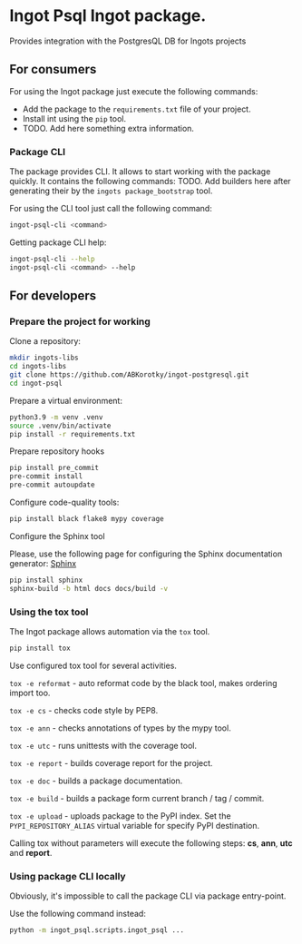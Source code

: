 # Ingot Psql Ingot package.

Provides integration with the PostgresQL DB for Ingots projects

## For consumers

For using the Ingot package just execute the following commands:
* Add the package to the `requirements.txt` file of your project.
* Install int using the `pip` tool.
* TODO. Add here something extra information.

### Package CLI

The package provides CLI.
It allows to start working with the package quickly.
It contains the following commands:
TODO. Add builders here after generating their by the `ingots package_bootstrap` tool.

For using the CLI tool just call the following command:
```bash
ingot-psql-cli <command>
```
Getting package CLI help:
```bash
ingot-psql-cli --help
ingot-psql-cli <command> --help
```

## For developers

### Prepare the project for working

Clone a repository:
```bash
mkdir ingots-libs
cd ingots-libs
git clone https://github.com/ABKorotky/ingot-postgresql.git
cd ingot-psql
```

Prepare a virtual environment:
```bash
python3.9 -m venv .venv
source .venv/bin/activate
pip install -r requirements.txt
```

Prepare repository hooks
```bash
pip install pre_commit
pre-commit install
pre-commit autoupdate
```

Configure code-quality tools:
```bash
pip install black flake8 mypy coverage
```

Configure the Sphinx tool

Please, use the following page for configuring the Sphinx documentation generator: [Sphinx](https://www.sphinx-doc.org/en/master/usage/installation.html)
```bash
pip install sphinx
sphinx-build -b html docs docs/build -v
```

### Using the tox tool

The Ingot package allows automation via the `tox` tool.
```bash
pip install tox
```

Use configured tox tool for several activities.

`tox -e reformat` - auto reformat code by the black tool, makes ordering import too.

`tox -e cs` - checks code style by PEP8.

`tox -e ann` - checks annotations of types by the mypy tool.

`tox -e utc` - runs unittests with the coverage tool.

`tox -e report` - builds coverage report for the project.

`tox -e doc` - builds a package documentation.

`tox -e build` - builds a package form current branch / tag / commit.

`tox -e upload` - uploads package to the PyPI index. Set the `PYPI_REPOSITORY_ALIAS` virtual variable for specify PyPI destination.

Calling tox without parameters will execute the following steps: **cs**, **ann**, **utc** and **report**.

### Using package CLI locally
Obviously, it's impossible to call the package CLI via package entry-point.

Use the following command instead:
```bash
python -m ingot_psql.scripts.ingot_psql ...
```
